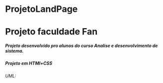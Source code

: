 # ProjetoLandPage


 <h1>Projeto faculdade Fan</h1>

 <h5>Projeto desenvolvido pro alunos do curso Analise e desenvolvimento de sistema.</h5>
 <h5>Projeto em HTMl+CSS</h5>
 <h6> UML: </h6>
